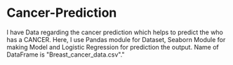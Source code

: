 # Cancer-Prediction
I have Data regarding the cancer prediction which helps to predict the who has a CANCER.
Here, I use Pandas module for Dataset, Seaborn Module for making Model and Logistic Regression for prediction the output. 
Name of DataFrame is "Breast_cancer_data.csv"."
